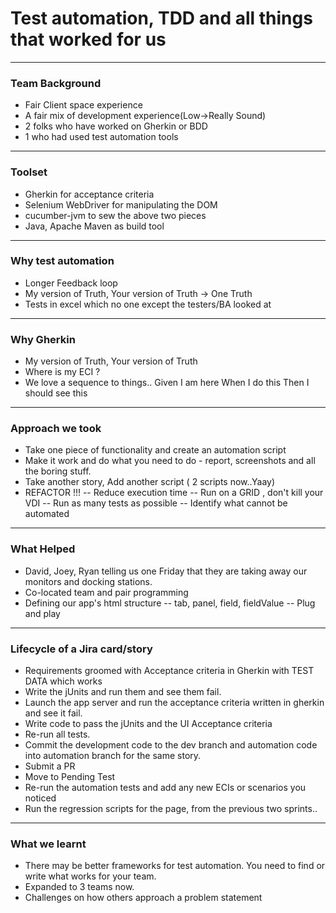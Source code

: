 # Test automation, TDD and all things that worked for us


---

### Team Background

- Fair Client space experience
- A fair mix of development experience(Low->Really Sound)
- 2 folks who have worked on Gherkin or BDD
- 1 who had used test automation tools
---
### Toolset

- Gherkin for acceptance criteria
- Selenium WebDriver for manipulating the DOM
- cucumber-jvm to sew the above two pieces
- Java, Apache Maven as build tool

---
### Why test automation

- Longer Feedback loop
- My version of Truth, Your version of Truth -> One Truth
- Tests in excel which no one except the testers/BA looked at

---
### Why Gherkin

- My version of Truth, Your version of Truth
- Where is my ECI ?
- We love a sequence to things..
  Given I am here
  When I do this
  Then I should see this

---
### Approach we took

- Take one piece of functionality and create an automation script
- Make it work and do what you need to do - report, screenshots and all the boring stuff.
- Take another story, Add another script ( 2 scripts now..Yaay)
- REFACTOR !!!
  -- Reduce execution time
  -- Run on a GRID , don't kill your VDI
  -- Run as many tests as possible
  -- Identify what cannot be automated
---
### What Helped

- David, Joey, Ryan telling us one Friday that they are taking away our monitors and docking stations.
- Co-located team and pair programming
- Defining our app's html structure
  -- tab, panel, field, fieldValue
  -- Plug and play

---
### Lifecycle of a Jira card/story
- Requirements groomed with Acceptance criteria in Gherkin with TEST DATA which works
- Write the jUnits and run them and see them fail.
- Launch the app server and run the acceptance criteria written in gherkin and see it fail.
- Write code to pass the jUnits and the UI Acceptance criteria
- Re-run all tests.
- Commit the development code to the dev branch and automation code into automation branch for the same story.
- Submit a PR
- Move to Pending Test
- Re-run the automation tests and add any new ECIs or scenarios you noticed
- Run the regression scripts for the page, from the previous two sprints..

---
### What we learnt
- There may be better frameworks for test automation. You need to find or write what works for your team.
- Expanded to 3 teams now.
- Challenges on how others approach a problem statement
